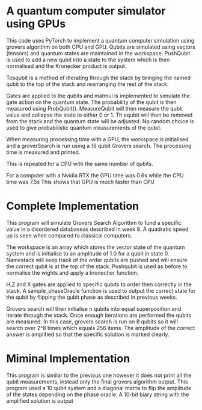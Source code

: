 # A quantum computer simulator using GPUs #
This code uses PyTorch to implement a quantum computer simulation using grovers algorithm on both CPU and GPU. Qubits are simulated using vectors (tensors) and quantum states are maintained in the workspace. PushQubit is used to add a new qubit into a state to the system which is then normalised and the Kronecker product is output. 

Tosqubit is a method of itterating through the stack by bringing the named qubit to the top of the stack and rearranging the rest of the stack. 

Gates are applied to the qubits and matmul is implemented to simulate the gate action on the quantum state. The probability of the qubit is then measured using ProbQubit(). MeasureQubit will then measure the qubit value and collapse the state to either 0 or 1. Th equbit will then be removed from the stack and the quantum state will be adjusted. Np.random.choice is used to give probabilistic quantum measurements of the qubit.

When measuring processing time with a GPU, the workspace is initialised and a groverSearch is run using a 16 qubit Grovers search. The processing time is measured and printed.

This is repeated for a CPU with the same number of qubits. 

For a computer with a Nvidia RTX the GPU time was 0.6s while the CPU time was 7.5s This shows that GPU is much faster than CPU

# Complete Implementation #
This program will simulate Grovers Search Algorithm to fund a specific value in a disordered databaseas described in week 8. A quadratic speed up is seen when compared to classical computers.

The workspace is an array which stores the vector state of the quantum system and is initialise to an amplitude of 1.0 for a qubit in state 0. Namestack will keep track of the order qubits are pushed and will ensure the correct qubit is at the top of the stack. Pushqubit is used as before to normalise the wights and apply a kronecher function. 

H,Z and X gates are applied to specific qubits to order then correctly in the stack. A sample_phaseOracle function is used to output the correct state for the qubit by flipping the qubit phase as described in previous weeks. 

Grovers search will then initialise n qubits into equal superposition and iterate through the stack. Once enough iterations are performed the qubits are measured. In this case, grovers search is run on 8 qubits so it will search over 2^8 times which equals 256 items.  The amplitude of the correct answer is amplified so that the specific solution is marked clearly.

# Miminal Implementation #

This program is similar to the previous one however it does not print all the qubit measurements, instead only the final grovers algorithm output. This program used a 10 qubit system and a diagonal matrix to flip the amplitude of the states depending on the phase oracle. A 10-bit biary string with the amplified solution is output
